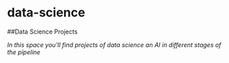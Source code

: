 # data-science
##Data Science Projects

*In this space you'll find projects of data science an AI in different stages of the pipeline*
